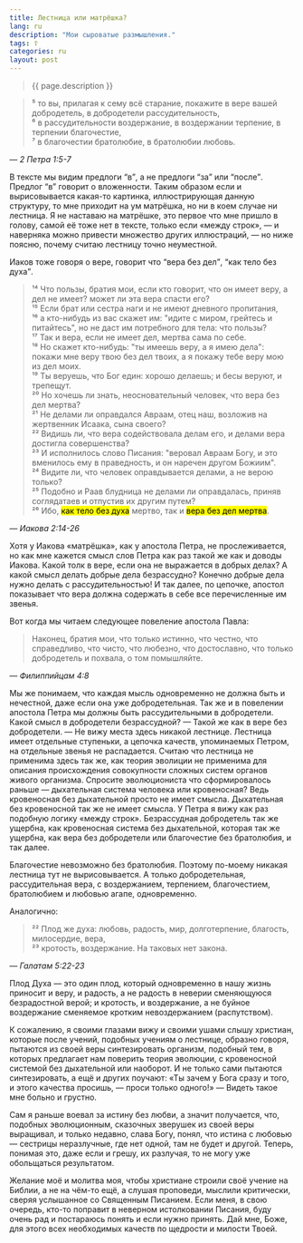 ```yaml
---
title: Лестница или матрёшка?
lang: ru
description: "Мои сыроватые размышления."
tags: ☦
categories: ru
layout: post
---
```


> {{ page.description }}

> ⁵ то вы, прилагая к сему всё старание, покажите в вере вашей добродетель, в добродетели рассудительность,  
> ⁶ в рассудительности воздержание, в воздержании терпение, в терпении благочестие,  
> ⁷ в благочестии братолюбие, в братолюбии любовь.

— <cite>2&nbsp;Петра&nbsp;1:5-7</cite>

В тексте мы видим предлоги <q>в</q>, а не предлоги <q>за</q> или <q>после</q>. Предлог <q>в</q> говорит о вложенности.
Таким образом если и вырисовывается какая-то картинка, иллюстрирующая данную структуру, то мне приходит на ум матрёшка, но
ни в коем случае ни лестница. Я не наставаю на матрёшке, это первое что мне пришло в голову, самой её тоже нет в тексте,
только если «между строк», — и наверняка можно привести множество других иллюстраций, — но ниже поясню, почему считаю лестницу точно неуместной.

Иаков тоже говоря о вере, говорит что <q>вера без дел</q>, <q>как тело без духа</q>.

> ¹⁴ Что пользы, братия мои, если кто говорит, что он имеет веру, а дел не имеет? может ли эта вера спасти его?  
> ¹⁵ Если брат или сестра наги и не имеют дневного пропитания,  
> ¹⁶ а кто-нибудь из вас скажет им: "идите с миром, грейтесь и питайтесь", но не даст им потребного для тела: что пользы?  
> ¹⁷ Так и вера, если не имеет дел, мертва сама по себе.  
> ¹⁸ Но скажет кто-нибудь: "ты имеешь веру, а я имею дела": покажи мне веру твою без дел твоих, а я покажу тебе веру мою из дел моих.  
> ¹⁹ Ты веруешь, что Бог един: хорошо делаешь; и бесы веруют, и трепещут.  
> ²⁰ Но хочешь ли знать, неосновательный человек, что вера без дел мертва?  
> ²¹ Не делами ли оправдался Авраам, отец наш, возложив на жертвенник Исаака, сына своего?  
> ²² Видишь ли, что вера содействовала делам его, и делами вера достигла совершенства?  
> ²³ И исполнилось слово Писания: "веровал Авраам Богу, и это вменилось ему в праведность, и он наречен другом Божиим".  
> ²⁴ Видите ли, что человек оправдывается делами, а не верою только?  
> ²⁵ Подобно и Раав блудница не делами ли оправдалась, приняв соглядатаев и отпустив их другим путем?  
> ²⁶ Ибо, <mark>как тело без духа</mark> мертво, так и <mark>вера без дел мертва</mark>.

— <cite>Иакова&nbsp;2:14-26</cite>

Хотя у Иакова «матрёшка», как у апостола Петра, не прослеживается, но как мне кажется смысл слов Петра как раз такой же как и доводы Иакова.
Какой толк в вере, если она не выражается в добрых делах? А какой смысл делать добрые дела безрассудно? Конечно добрые дела
нужно делать с рассудительностью! И так далее, по цепочке, апостол показывает что вера должна содержать в себе все перечисленные им звенья.

Вот когда мы читаем следующее повеление апостола Павла:

> Наконец, братия мои, что только истинно, что честно, что справедливо, что чисто, что любезно, что достославно, что только добродетель и похвала, о том помышляйте.

— <cite>Филиппийцам&nbsp;4:8</cite>

Мы же понимаем, что каждая мысль одновременно не должна быть и нечестной, даже если она уже добродетельная. Так же и в повелении
апостола Петра мы должны быть рассудительными в добродетели. Какой смысл в добродетели безрассудной? — Такой же как в вере без добродетели. — Не вижу места здесь никакой лестнице. Лестница имеет отдельные ступеньки, а цепочка качеств, упоминаемых Петром, на отдельные звенья не распадается.
Считаю что лестница не применима здесь так же, как теория эволиции не применима для описания происхождения совокупности сложных систем органов живого организма.
Спросите эволюциониста что сформировалось раньше — дыхательная система человека или кровеносная? Ведь кровеносная без дыхательной просто не имеет смысла.
Дыхательная без кровеносной так же не имеет смысла. У Петра я вижу как раз подобную логику «между строк». Безрассудная добродетель так же
ущербна, как кровеносная система без дыхательной, которая так же ущербна, как вера без добродетели или благочестие без братолюбия,
и так далее.

Благочестие невозможно без братолюбия. Поэтому по-моему никакая лестница тут не вырисовывается. А только добродетельная,
рассудительная вера, с воздержанием, терпением, благочестием, братолюбием и любовью агапе, одновременно.

Аналогично:

> ²² Плод же духа: любовь, радость, мир, долготерпение, благость, милосердие, вера,  
> ²³ кротость, воздержание. На таковых нет закона.

— <cite>Галатам&nbsp;5:22-23</cite>

Плод Духа — это один плод, который одновременно в нашу жизнь приносит и веру, и радость, а не радость в неверии сменяющуюся
безрадостной верой; и кротость, и воздержание, а не буйное воздержание сменяемое кротким невоздержанием (распутством).

К сожалению, я своими глазами вижу и своими ушами слышу христиан, которые после учений, подобных учениям о лестнице, образно говоря,
пытаются из своей веры синтезировать организм, подобный тем, в которых предлагает нам поверить теория эволюции, с кровеносной
системой без дыхательной или наоборот. И не только сами пытаются синтезировать, а ещё и других поучают: «Ты зачем у Бога сразу и того,
и этого качества просишь, — проси только одного!» — Видеть такое мне больно и грустно.

Сам я раньше воевал за истину без любви, а значит получается, что, подобных эволюционным, сказочных зверушек из своей веры выращивал, и только недавно, слава Богу, понял, что истина с любовью — сестрицы неразлучные, где нет одной, там не будет и другой. Теперь, понимая это, даже если и грешу, их разлучая, то не могу уже обольщаться результатом.

Желание моё и молитва моя, чтобы христиане строили своё учение на Библии, а не на чём-то ещё, а слушая проповеди, мыслили критически,
сверяя услышанное со Священным Писанием. Если меня, в свою очередь, кто-то поправит в неверном истолковании Писания, буду очень рад и
постараюсь понять и если нужно принять. Дай мне, Боже, для этого всех необходимых качеств по щедрости и милости Твоей.
